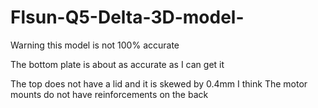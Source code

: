 # Flsun-Q5-Delta-3D-model-

Warning this model is not 100% accurate 

The bottom plate is about as accurate as I can get it

The top does not have a lid and it is skewed by 0.4mm I think
The motor mounts do not have reinforcements on the back 
